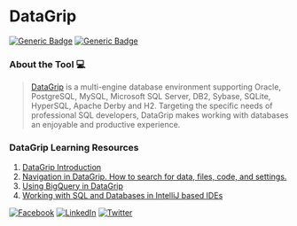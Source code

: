 # DataGrip
[![Generic Badge](https://img.shields.io/badge/JetBrains_Tools-critical.svg)](https://www.jetbrains.com)
[![Generic Badge](https://img.shields.io/badge/CodeOps.Tech-critical.svg)](https://codeops.tech)

### About the Tool 💻

>  [DataGrip](https://www.jetbrains.com/datagrip/)  is a multi-engine database environment supporting Oracle, PostgreSQL, MySQL, Microsoft SQL Server, DB2, Sybase, SQLite, HyperSQL, Apache Derby and H2. Targeting the specific needs of professional SQL developers, DataGrip makes working with databases an enjoyable and productive experience.

### DataGrip Learning Resources
1. [DataGrip Introduction](https://www.youtube.com/watch?v=Xb9K8IAdZNg&list=PLQ176FUIyIUaY35luxpLwwivq0Z4EPbqN&index=4)
2. [Navigation in DataGrip. How to search for data, files, code, and settings.](https://www.youtube.com/watch?v=t0R-O8FPoEA&list=PLQ176FUIyIUaY35luxpLwwivq0Z4EPbqN&index=2)
3. [Using BigQuery in DataGrip](https://www.youtube.com/watch?v=r9l2c_aQPoQ&list=PLQ176FUIyIUaY35luxpLwwivq0Z4EPbqN&index=3)
4. [Working with SQL and Databases in IntelliJ based IDEs](https://www.youtube.com/watch?v=RlNEwBhckDA&list=PLQ176FUIyIUaY35luxpLwwivq0Z4EPbqN&index=5)




[![Facebook](https://img.shields.io/static/v1.svg?label=connect&message=@CodeOpsTech&color=grey&logo=facebook&style=flat&logoColor=white&colorA=critical)](https://www.facebook.com/CodeOpsTech)
[![LinkedIn](https://img.shields.io/static/v1.svg?label=connect&message=@CodeOpsTech&color=grey&logo=linkedin&style=flat&logoColor=white&colorA=critical)](https://www.linkedin.com/company/codeops-technologies/)
[![Twitter](https://img.shields.io/static/v1.svg?label=connect&message=@CodeOpsTech&color=grey&logo=twitter&style=flat&logoColor=white&colorA=critical)](https://twitter.com/CodeOpsTech)
